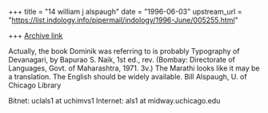 +++
title = "14 william j alspaugh"
date = "1996-06-03"
upstream_url = "https://list.indology.info/pipermail/indology/1996-June/005255.html"

+++
[Archive link](https://list.indology.info/pipermail/indology/1996-June/005255.html)

Actually, the book Dominik was referring to is probably Typography of
Devanagari, by Bapurao S. Naik, 1st ed., rev. (Bombay: Directorate of
Languages, Govt. of Maharashtra, 1971.  3v.)  The Marathi looks like it may
be a translation.  The English should be widely available.  Bill Alspaugh, U.
of Chicago Library

Bitnet:                   uclals1 at uchimvs1
Internet:         als1 at midway.uchicago.edu




